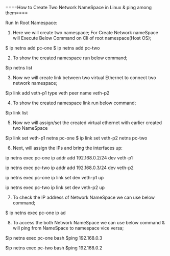 ====How to Create Two Network NameSpace in Linux & ping among them====

Run In Root Namespace:

1. Here we will create two namespace; For Create Network nameSpace will Execute Below Command on Cli of root namespace(Host OS);

$ ip netns add pc-one
$ ip netns add pc-two

2. To show the created namespace run below command;

$ip netns list

3. Now we will create link between two virtual Ethernet to connect two network namespace;

$ip link add 
 veth-p1 
 type veth
 peer name veth-p2

4. To show the created namespace link run below command;

$ip link list

5. Now we will assign/set the created virtual ethernet with earlier created two NameSpace

$ip link set veth-p1 netns pc-one
$ ip link set veth-p2 netns pc-two

6. Next, will assign the IPs and bring the interfaces up:

ip netns exec pc-one ip addr add 192.168.0.2/24 dev veth-p1

ip netns exec pc-two ip addr add 192.168.0.3/24 dev veth-p2

ip netns exec pc-one ip link set dev veth-p1 up

ip netns exec pc-two ip link set dev veth-p2 up

7. To check the IP address of Network NameSpace we can use below command;

$ ip netns exec pc-one ip ad

8. To access the  both Network NameSpace we can use below command & will ping from NameSpace to namespace vice versa;

$ip netns exec pc-one bash
$ping 192.168.0.3

$ip netns exec pc-two bash
$ping 192.168.0.2
